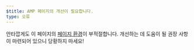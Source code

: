 ```yaml
---
$title: AMP 페이지의 개선이 필요합니다.
type: 오류
---
```


안타깝게도 이 페이지의 [페이지 환경](https://developers.google.com/search/docs/guides/page-experience?hl=ko)이 부적절합니다. 개선하는 데 도움이 될 권장 사항이 마련되어 있으니 당황하지 마세요!
